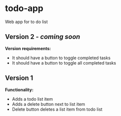 # todo-app
Web app for to do list

## Version 2 - _coming soon_
__Version requirements:__
* It should have a button to toggle completed tasks
* It should have a button to toggle all completed tasks

## Version 1
__Functionality:__
* Adds a todo list item
* Adds a delete button next to list item
* Delete button deletes a list item from todo list
